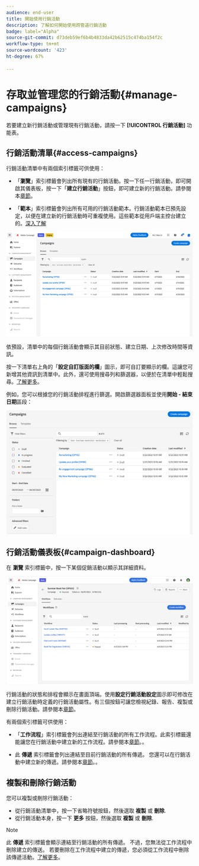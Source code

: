 ```yaml
---
audience: end-user
title: 開始使用行銷活動
description: 了解如何開始使用跨管道行銷活動
badge: label="Alpha"
source-git-commit: d73deb59ef6b4b4833da42b62515c474ba154f2c
workflow-type: tm+mt
source-wordcount: '423'
ht-degree: 67%

---
```



# 存取並管理您的行銷活動{#manage-campaigns}

若要建立新行銷活動或管理現有行銷活動，請按一下 **[!UICONTROL 行銷活動]** 功能表。

## 行銷活動清單{#access-campaigns}

行銷活動清單中有兩個索引標籤可供使用：

* 「**瀏覽**」索引標籤會列出所有現有的行銷活動。按一下任一行銷活動，即可開啟其儀表板，按一下「**建立行銷活動**」按鈕，即可建立新的行銷活動。請參閱本[章節](create-campaigns.md#create-campaigns)。

* 「**範本**」索引標籤會列出所有可用的行銷活動範本。行銷活動範本已預先設定，以便在建立新的行銷活動時可重複使用。這些範本從用戶端主控台建立的。[深入了解](https://experienceleague.adobe.com/docs/campaign/automation/campaign-orchestration/marketing-campaign-templates.html?lang=zh-Hant)

![行銷活動清單](assets/campaign-list.png)

依預設，清單中的每個行銷活動會顯示其目前狀態、建立日期、上次修改時間等資訊。

按一下清單右上角的「**設定自訂版面的欄**」圖示，即可自訂要顯示的欄。這讓您可新增其他資訊到清單中。此外，還可使用搜尋列和篩選器，以便於在清單中輕鬆搜尋。[了解更多](../get-started/user-interface.md#list-screens)。

例如，您可以根據您的行銷活動排程進行篩選。開啟篩選器面板並使用&#x200B;**開始 - 結束日期**&#x200B;區段：

![行銷活動篩選器](assets/campaign-filter-on-dates.png)

## 行銷活動儀表板{#campaign-dashboard}

在 **瀏覽** 索引標籤中，按一下某個促銷活動以顯示其詳細資料。

![行銷活動儀表板](assets/campaign-dashboard.png)

行銷活動的狀態和排程會顯示在畫面頂端。使用&#x200B;**設定行銷活動設定**&#x200B;圖示即可修改在建立行銷活動時定義的行銷活動屬性。有三個按鈕可讓您檢視紀錄、報告、複製或刪除行銷活動。請參閱本[章節](create-campaigns.md#create-campaigns)。

有兩個索引標籤可供使用：

* 「**工作流程**」索引標籤會列出連結至行銷活動的所有工作流程。此索引標籤還能讓您在行銷活動中建立新的工作流程。請參閱本[章節](create-campaigns.md#create-campaigns)。。

* 此 **傳遞** 索引標籤會列出連結至目前行銷活動的所有傳遞。 您還可以在行銷活動中建立新的傳遞。請參閱本[章節](create-campaigns.md#create-campaigns)。。

## 複製和刪除行銷活動

您可以複製或刪除行銷活動：

* 從行銷活動清單中，按一下省略符號按鈕，然後選取 **複製** 或 **刪除**.
* 從行銷活動本身，按一下 **更多** 按鈕，然後選取 **複製** 或 **刪除**.

>[!NOTE]
>
>此 **傳遞** 索引標籤會顯示連結至行銷活動的所有傳遞。 不過，您無法從工作流程中刪除建立的傳送。 若要刪除在工作流程中建立的傳遞，您必須從工作流程中刪除該傳遞活動。[了解更多](../msg/gs-messages.md#delivery-delete)。
